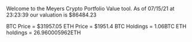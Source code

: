Welcome to the Meyers Crypto Portfolio Value tool. 
As of 07/15/21 at 23:23:39 our valuation is $86484.23 

BTC Price = $31957.05
 ETH Price = $1951.4
BTC Holdings = 1.06BTC
 ETH holdings = 26.960005962ETH 
